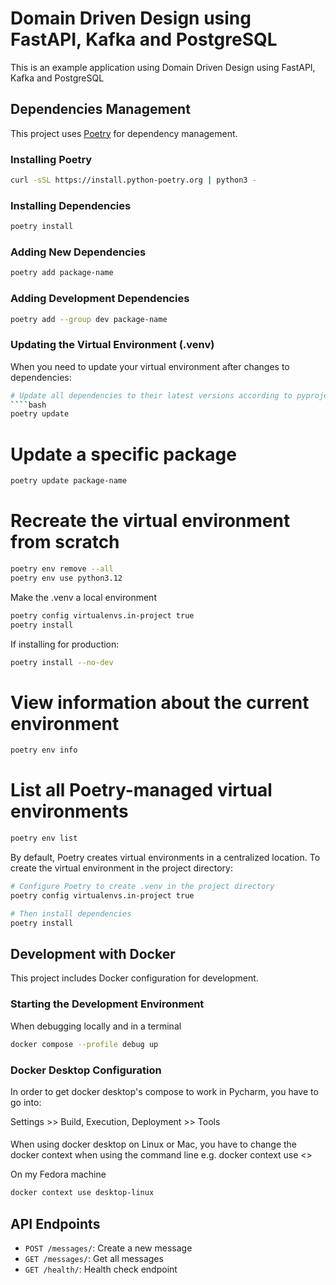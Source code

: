 # Domain Driven Design using FastAPI, Kafka and PostgreSQL

This is an example application using Domain Driven Design using FastAPI, Kafka and PostgreSQL

## Dependencies Management

This project uses [Poetry](https://python-poetry.org/) for dependency management.

### Installing Poetry

```bash
curl -sSL https://install.python-poetry.org | python3 -
```

### Installing Dependencies

```bash
poetry install
```

### Adding New Dependencies

```bash
poetry add package-name
```

### Adding Development Dependencies

```bash
poetry add --group dev package-name
```

### Updating the Virtual Environment (.venv)

When you need to update your virtual environment after changes to dependencies:

```bash
# Update all dependencies to their latest versions according to pyproject.toml
````bash
poetry update
````
# Update a specific package
````bash
poetry update package-name
````

# Recreate the virtual environment from scratch
````bash
poetry env remove --all
poetry env use python3.12
````

Make the .venv a local environment
````bash
poetry config virtualenvs.in-project true
poetry install
````

If installing for production:
````bash
poetry install --no-dev
````

# View information about the current environment
````bash
poetry env info
````

# List all Poetry-managed virtual environments
````bash
poetry env list
````

By default, Poetry creates virtual environments in a centralized location. To create the virtual environment in the project directory:

```bash
# Configure Poetry to create .venv in the project directory
poetry config virtualenvs.in-project true

# Then install dependencies
poetry install
```

## Development with Docker

This project includes Docker configuration for development.

### Starting the Development Environment

When debugging locally and in a terminal

```bash
docker compose --profile debug up
```

### Docker Desktop Configuration

In order to get docker desktop's compose to work in Pycharm, you have to go into:

Settings >> Build, Execution, Deployment >> Tools

####
When using docker desktop on Linux or Mac, you have to change the docker context when using the command line
e.g. docker context use <<desktop context>>

On my Fedora machine
```bash
docker context use desktop-linux
```

## API Endpoints

- `POST /messages/`: Create a new message
- `GET /messages/`: Get all messages
- `GET /health/`: Health check endpoint
